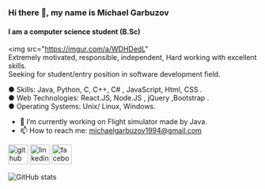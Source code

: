 ### Hi there 👋, my name is Michael Garbuzov
#### I am a computer science student (B.Sc)

<img src="https://imgur.com/a/WDHDedL"
<br>Extremely motivated, responsible, independent, Hard working with excellent skills.
<br>Seeking for student/entry position in software development field. 

● Skills: Java, Python, C, C++, C# , JavaScript, Html, CSS . <br> ● Web Technologies: React.JS, Node.JS , jQuery ,Bootstrap . <br> ● Operating Systems: Unix/ Linux, Windows.

- 🔭 I’m currently working on Flight simulator made by Java. 
- 📫 How to reach me: michaelgarbuzov1994@gmail.com 


[<img src='https://cdn.jsdelivr.net/npm/simple-icons@3.0.1/icons/github.svg' alt='github' height='40'>](https://github.com/MichaelGarbuzov)  [<img src='https://cdn.jsdelivr.net/npm/simple-icons@3.0.1/icons/linkedin.svg' alt='linkedin' height='40'>](https://www.linkedin.com/in/michaelgarbuzov/)  [<img src='https://cdn.jsdelivr.net/npm/simple-icons@3.0.1/icons/facebook.svg' alt='facebook' height='40'>](https://www.facebook.com/michaelgarbuzov)  

![GitHub stats](https://github-readme-stats.vercel.app/api?username=MichaelGarbuzov&show_icons=true)  

